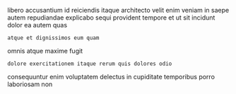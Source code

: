 <!--
title: Function-based mission-critical support
author: Meaghan
date: 2014-07-01-0927
link: 2014-07-01-0927-function-based-mission-critical-support
tags: [OSX,Windows,Angularjs,JQuery]
-->

libero accusantium id reiciendis
itaque architecto velit enim veniam
in saepe autem repudiandae explicabo  sequi provident tempore
et ut sit incidunt dolor ea autem  quas
 	atque et dignissimos eum quam
 omnis 
 atque maxime fugit
 	dolore exercitationem itaque rerum quis dolores odio 
consequuntur enim voluptatem
 delectus  in
cupiditate temporibus  porro laboriosam non